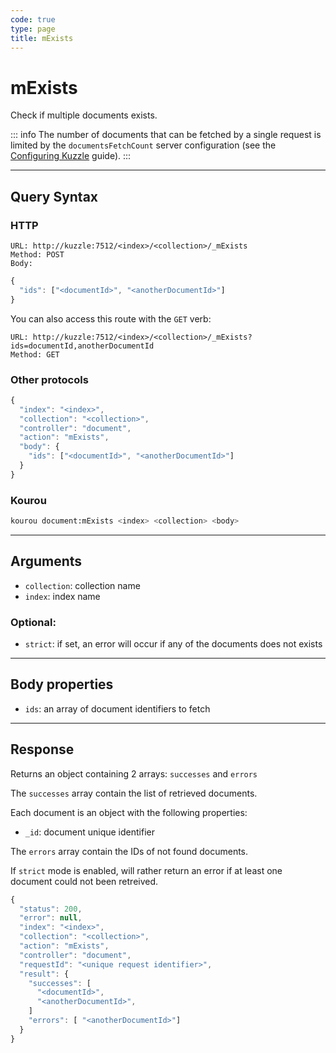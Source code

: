 ```yaml
---
code: true
type: page
title: mExists
---
```


# mExists

<SinceBadge version="2.17.0"/>

Check if multiple documents exists.

::: info
The number of documents that can be fetched by a single request is limited by the `documentsFetchCount` server configuration (see the [Configuring Kuzzle](/core/2/guides/advanced/configuration) guide).
:::

---

## Query Syntax

### HTTP

```http
URL: http://kuzzle:7512/<index>/<collection>/_mExists
Method: POST
Body:
```

```js
{
  "ids": ["<documentId>", "<anotherDocumentId>"]
}
```

You can also access this route with the `GET` verb:

```http
URL: http://kuzzle:7512/<index>/<collection>/_mExists?ids=documentId,anotherDocumentId
Method: GET
```

### Other protocols

```js
{
  "index": "<index>",
  "collection": "<collection>",
  "controller": "document",
  "action": "mExists",
  "body": {
    "ids": ["<documentId>", "<anotherDocumentId>"]
  }
}
```

### Kourou

```bash
kourou document:mExists <index> <collection> <body>
```

---

## Arguments

- `collection`: collection name
- `index`: index name

### Optional:

- `strict`: if set, an error will occur if any of the documents does not exists

---

## Body properties

- `ids`: an array of document identifiers to fetch

---

## Response

Returns an object containing 2 arrays: `successes` and `errors`

The `successes` array contain the list of retrieved documents.

Each document is an object with the following properties:

- `_id`: document unique identifier

The `errors` array contain the IDs of not found documents.

If `strict` mode is enabled, will rather return an error if at least one document could not been retreived.

```js
{
  "status": 200,
  "error": null,
  "index": "<index>",
  "collection": "<collection>",
  "action": "mExists",
  "controller": "document",
  "requestId": "<unique request identifier>",
  "result": {
    "successes": [
      "<documentId>",
      "<anotherDocumentId>",
    ]
    "errors": [ "<anotherDocumentId>"]
  }
}
```
